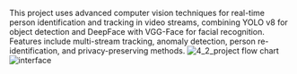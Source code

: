 This project uses advanced computer vision techniques for real-time person identification and tracking in video streams, combining YOLO v8 for object detection and DeepFace with VGG-Face for facial recognition. Features include multi-stream tracking, anomaly detection, person re-identification, and privacy-preserving methods.
![4_2_project flow chart](https://github.com/user-attachments/assets/a4c1b117-9c35-4d40-bdc6-4ab5eff9131e)
![interface](https://github.com/user-attachments/assets/77957ab6-4398-4c2f-bb9d-d26afcbd524c)

